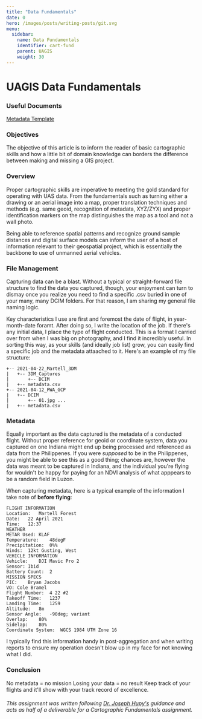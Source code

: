 ```yaml
---
title: "Data Fundamentals"
date: 0
hero: /images/posts/writing-posts/git.svg
menu:
  sidebar:
    name: Data Fundamentals
    identifier: cart-fund
    parent: UAGIS
    weight: 30
---
```


# UAGIS Data Fundamentals
### Useful Documents
[Metadata Template](https://docs.google.com/document/d/1nhlcJFrLBlf2TZD8CA6A8tX0WXOVFKkEaQ79QDK6ckw/edit?usp=sharing)

### Objectives
  The objective of this article is to inform the reader of basic cartographic skills and how a little bit of domain knowledge can borders the difference between making and missing a GIS project.

### Overview
Proper cartographic skills are imperative to meeting the gold standard for operating with UAS data. From the fundamentals such as turning either a drawing or an aerial image into a map, proper translation techniques and methods (e.g. same geoid, recognition of metadata, XYZ/ZYX) and proper identification markers on the map distinguishes the map as a tool and not a wall photo.

Being able to reference spatial patterns and recognize ground sample distances and digital surface models can inform the user of a host of information relevant to their geospatial project, which is essentially the backbone to use of unmanned aerial vehicles. 

### File Management
Capturing data can be a blast. Without a typical or straight-forward file structure to find the data you captured, though, your enjoyment can turn to dismay once you realize you need to find a specific .csv buried in one of your many, many DCIM folders. For that reason, I am sharing my general file naming logic.

Key characteristics I use are first and foremost the date of flight, in year-month-date foramt. After doing so, I write the location of the job. If there's any initial data, I place the type of flight conducted. This is a format I carried over from when I was big on photography, and I find it incredibly useful. In sorting this way, as your skills (and ideally job list) grow, you can easily find a specific job and the metadata attaached to it. Here's an example of my file structure:

```
+-- 2021-04-22_Martell_3DM
|   +-- 3DM_Captures
|       +-- DCIM
|   +-- metadata.csv
+-- 2021-04-12_PWA_GCP
|   +-- DCIM
|       +-- 01.jpg ...
|   +-- metadata.csv
```

### Metadata
Equally important as the data captured is the metadata of a conducted flight. Without proper reference for geoid or coordinate system, data you captured on one Indiana might end up being processed and referenced as data from the Philippenes. If you were _supposed_ to be in the Philippenes, you might be able to see this as a good thing; chances are, however the data was meant to be captured in Indiana, and the individual you're flying for wouldn't be happy for paying for an NDVI analysis of what apppears to be a random field in Luzon.

When capturing metadata, here is a typical example of the information I take note of **before flying**:
```
FLIGHT INFORMATION	
Location:	Martell Forest
Date:	22 April 2021
Time:	12:37
WEATHER	
METAR Used:	KLAF
Temperature:	48degF
Precipitation:	0%%
Winds:	12kt Gusting, West
VEHICLE INFORMATION	
Vehicle:	DJI Mavic Pro 2
Sensor:	Ibid
Battery Count:	2
MISSION SPECS	
PIC:	Bryan Jacobs
VO:	Cole Bramel
Flight Number:	4 22 #2
Takeoff Time:	1237
Landing Time:	1259
Altitude:	8m
Sensor Angle:	-90deg; variant
Overlap:	80%
Sidelap:	80%
Coordinate System:	WGCS 1984 UTM Zone 16
```

I typically find this information  handy in post-aggregation and when writing reports to ensure my operation doesn't blow up in my face for not knowing what I did.

### Conclusion
No metadata = no mission
Losing your data = no result
Keep track of your flights and it'll show with your track record of excellence.




###### This assignment was written following [Dr. Joseph Hupy's](https://polytechnic.purdue.edu/profile/jhupy) guidance and acts as half of a deliverable for a Cartographic Fundamentals assignment. 